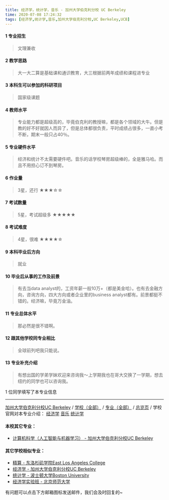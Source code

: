 ```yaml
---
title: 经济学，统计学，音乐 - 加州大学伯克利分校 UC Berkeley
time: 2020-07-08 17:24:32
tags: [经济学,统计学,音乐,加州大学伯克利分校,UC Berkeley,UCB]
---
```

#### 1 专业招生
> 文理兼收


#### 2 教学思路
> 大一大二算是基础课和通识教育，大三根据前两年成绩和课程进专业


#### 3 本科生可以参加的科研项目
>  国家级课题


#### 4 教师水平
> 专业能力都是超级高的，毕竟伯克利的教授嘛，都是各个领域的大牛。但是教的好不好就因人而异了，但是总体都很负责，平时成绩占很多，一直小考不断，期末一般只占40％。


#### 5 专业硬件水平
> 经济和统计不太需要硬件吧。音乐的话学校琴房超级棒的，全是雅马哈。而且不用担心订不到琴房。


#### 6 作业量
> 3星，还行
★★★☆☆


#### 7 考试数量
> 5星，考试超级多
★★★★★


#### 8 考试难度
> 4星，很难
★★★★☆


#### 9 本科毕业后方向
> 就业


#### 10 毕业后从事的工作及前景
> 有去当data analyst的，工资年薪一般10万+（都是美金哈）。也有去金融方向，咨询方向，四大方向或者企业里的business analyst都有。前景都挺不错的。经济嘛，毕竟万金油。


#### 11 专业总体水平
> 那必然是很不错啊。


#### 12 跟其他学校同专业相比
> 全球前列吧我只能说。


#### 13 专业补充介绍
> 有想出国的学弟学妹欢迎来咨询我～上学期我也在哥大交换了一学期，想去纽约的同学也可以咨询我。

1 位同学填写了本专业信息
***
[加州大学伯克利分校UC Berkeley](https://univgo.github.io/2020/07/08/加州大学伯克利分校%20University%20of%20California,%20Berkeley) / [学校（全部）](https://univgo.github.io/2020/07/09/学校汇总页) / [专业（全部）](https://univgo.github.io/2020/07/09/专业汇总页) / [总览页](https://univgo.github.io/2020/07/09/总览) / 
学校官网对本专业介绍：
[经济学](https://www.econ.berkeley.edu/undergrad)
[音乐](http://music.berkeley.edu/academic-programs/undergraduate-degree-program/major-program/)
[统计学](http://statistics.berkeley.edu/programs/undergrad/major)

#### 本校其它专业：
- [计算机科学（人工智能与机器学习） - 加州大学伯克利分校UC Berkeley](https://univgo.github.io/2020/07/08/计算机科学（人工智能与机器学习）%20-%20加州大学伯克利分校UC%20Berkeley%20Community%20College)

#### 其它学校相似专业：
- [精算 - 东洛杉矶学院East Los Angeles College](https://univgo.github.io/2020/07/08/精算%20-%20东洛杉矶学院East%20Los%20Angeles%20College) 
- [经济学 - 加州大学伯克利分校UC Berkeley](https://univgo.github.io/2020/07/08/经济学，统计学，音乐%20-%20加州大学伯克利分校UC%20Berkeley) 
- [统计学 - 波士顿大学Boston University](https://univgo.github.io/2020/07/08/统计学%20-%20波士顿大学Boston%20University) 
- [经济学实验班 - 北京师范大学](https://univgo.github.io/2020/07/08/经济学实验班%20-%20北京师范大学)


有问题可以点击下方邮箱图标发送邮件，我们会及时回复的~
